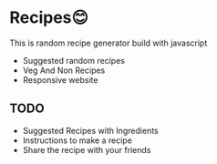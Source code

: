 # Recipes😊
This is random recipe generator build with javascript 


  - Suggested random recipes 
  - Veg And Non Recipes
  - Responsive website
  
  
  ## TODO
  - Suggested Recipes with Ingredients
  - Instructions to make a recipe 
  - Share the recipe with your friends 
  
  
  


